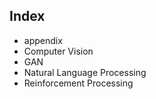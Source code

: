 ## Index

- appendix
- Computer Vision
- GAN
- Natural Language Processing
- Reinforcement Processing